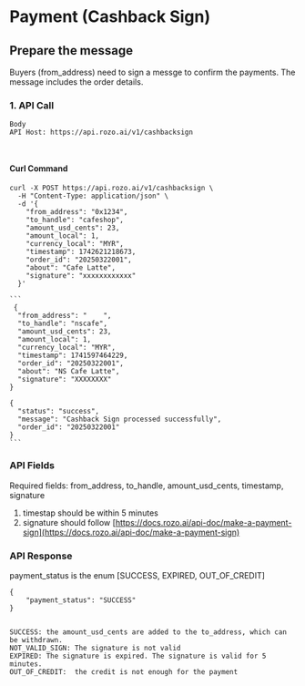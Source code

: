 # Payment (Cashback Sign)

## Prepare the message

Buyers (from\_address) need to sign a messge to confirm the payments. The message includes the order details.





### 1. API Call

```
Body
API Host: https://api.rozo.ai/v1/cashbacksign



```

#### Curl Command

```shellscript
curl -X POST https://api.rozo.ai/v1/cashbacksign \
  -H "Content-Type: application/json" \
  -d '{
    "from_address": "0x1234",
    "to_handle": "cafeshop",
    "amount_usd_cents": 23,
    "amount_local": 1,
    "currency_local": "MYR",
    "timestamp": 1742621218673,
    "order_id": "20250322001",
    "about": "Cafe Latte",
    "signature": "xxxxxxxxxxxx"
  }'
```

````markup
```
 {
  "from_address": "    ",
  "to_handle": "nscafe",
  "amount_usd_cents": 23,
  "amount_local": 1,
  "currency_local": "MYR",
  "timestamp": 1741597464229,
  "order_id": "20250322001",
  "about": "NS Cafe Latte",
  "signature": "XXXXXXXX"
}

{
  "status": "success",
  "message": "Cashback Sign processed successfully",
  "order_id": "20250322001"
}
```
````

### API Fields

Required fields: from\_address, to\_handle, amount\_usd\_cents, timestamp, signature

1. timestap should be within 5 minutes
2. signature should follow [https://docs.rozo.ai/api-doc/make-a-payment-sign](https://docs.rozo.ai/api-doc/make-a-payment-sign)



### API Response

payment\_status is the enum \[SUCCESS, EXPIRED, OUT\_OF\_CREDIT]



```
{
    "payment_status": "SUCCESS"
}


SUCCESS: the amount_usd_cents are added to the to_address, which can be withdrawn.
NOT_VALID_SIGN: The signature is not valid
EXPIRED: The signature is expired. The signature is valid for 5 minutes. 
OUT_OF_CREDIT:  the credit is not enough for the payment
```

###



